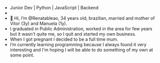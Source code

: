 - Junior Dev | Python | JavaScript | Backend
- 
- 👋 Hi, I’m @Renatableao, 34 years old, brazilian, married and mother of Vitor (3y) and Manuela (1y). 
- I graduated in Public Administration, worked in the area for few years but it wasn't quite me, so I quit and started my own business. 
- When I got pregnant I decided to be a full time mum.
- I’m currently learning programming because I always found it very interesting and I'm hoping I will be able to do something of my own at some point.



<!---
Renatableao/Renatableao is a ✨ special ✨ repository because its `README.md` (this file) appears on your GitHub profile.
You can click the Preview link to take a look at your changes.
--->
